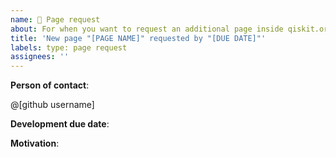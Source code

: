 ```yaml
---
name: 🔗 Page request
about: For when you want to request an additional page inside qiskit.org
title: 'New page "[PAGE NAME]" requested by "[DUE DATE]"'
labels: type: page request
assignees: ''
---
```

<!-- Any text between these marks is a comment for you. Do not ignore it, please. ;) -->

**Person of contact**:
<!-- Who is responsible for ensuring the new page is doe. -->
@[github username]

**Development due date**:
<!-- Don't think of the release date. Give it yourself enough room for additional reviews and modifications. -->

**Motivation**:
<!-- Explain the motivation for the new page. -->
